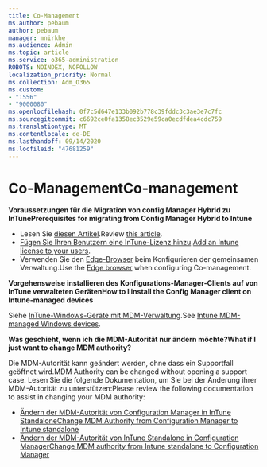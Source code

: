 ```yaml
---
title: Co-Management
ms.author: pebaum
author: pebaum
manager: mnirkhe
ms.audience: Admin
ms.topic: article
ms.service: o365-administration
ROBOTS: NOINDEX, NOFOLLOW
localization_priority: Normal
ms.collection: Adm_O365
ms.custom:
- "1556"
- "9000080"
ms.openlocfilehash: 0f7c5d647e133b092b778c39fddc3c3ae3e7c7fc
ms.sourcegitcommit: c6692ce0fa1358ec3529e59ca0ecdfdea4cdc759
ms.translationtype: MT
ms.contentlocale: de-DE
ms.lasthandoff: 09/14/2020
ms.locfileid: "47681259"
---
```

# <a name="co-management"></a><span data-ttu-id="a5ad9-102">Co-Management</span><span class="sxs-lookup"><span data-stu-id="a5ad9-102">Co-management</span></span>

<span data-ttu-id="a5ad9-103">**Voraussetzungen für die Migration von config Manager Hybrid zu InTune**</span><span class="sxs-lookup"><span data-stu-id="a5ad9-103">**Prerequisites for migrating from Config Manager Hybrid to Intune**</span></span>

- <span data-ttu-id="a5ad9-104">Lesen Sie [diesen Artikel](https://docs.microsoft.com/configmgr/mdm/deploy-use/migrate-hybridmdm-to-intunesa).</span><span class="sxs-lookup"><span data-stu-id="a5ad9-104">Review [this article](https://docs.microsoft.com/configmgr/mdm/deploy-use/migrate-hybridmdm-to-intunesa).</span></span>
- <span data-ttu-id="a5ad9-105">[Fügen Sie Ihren Benutzern eine InTune-Lizenz hinzu](https://docs.microsoft.com/intune/licenses-assign).</span><span class="sxs-lookup"><span data-stu-id="a5ad9-105">[Add an Intune license to your users](https://docs.microsoft.com/intune/licenses-assign).</span></span>
- <span data-ttu-id="a5ad9-106">Verwenden Sie den [Edge-Browser](https://www.microsoft.com/windows/microsoft-edge) beim Konfigurieren der gemeinsamen Verwaltung.</span><span class="sxs-lookup"><span data-stu-id="a5ad9-106">Use the [Edge browser](https://www.microsoft.com/windows/microsoft-edge) when configuring Co-management.</span></span>

<span data-ttu-id="a5ad9-107">**Vorgehensweise installieren des Konfigurations-Manager-Clients auf von InTune verwalteten Geräten**</span><span class="sxs-lookup"><span data-stu-id="a5ad9-107">**How to I install the Config Manager client on Intune-managed devices**</span></span>

<span data-ttu-id="a5ad9-108">Siehe [InTune-Windows-Geräte mit MDM-Verwaltung](https://docs.microsoft.com/configmgr/core/clients/deploy/deploy-clients-to-windows-computers#bkmk_mdm).</span><span class="sxs-lookup"><span data-stu-id="a5ad9-108">See [Intune MDM-managed Windows devices](https://docs.microsoft.com/configmgr/core/clients/deploy/deploy-clients-to-windows-computers#bkmk_mdm).</span></span>

<span data-ttu-id="a5ad9-109">**Was geschieht, wenn ich die MDM-Autorität nur ändern möchte?**</span><span class="sxs-lookup"><span data-stu-id="a5ad9-109">**What if I just want to change MDM authority?**</span></span>

<span data-ttu-id="a5ad9-110">Die MDM-Autorität kann geändert werden, ohne dass ein Supportfall geöffnet wird.</span><span class="sxs-lookup"><span data-stu-id="a5ad9-110">MDM Authority can be changed without opening a support case.</span></span> <span data-ttu-id="a5ad9-111">Lesen Sie die folgende Dokumentation, um Sie bei der Änderung ihrer MDM-Autorität zu unterstützen:</span><span class="sxs-lookup"><span data-stu-id="a5ad9-111">Please review the following documentation to assist in changing your MDM authority:</span></span>

- [<span data-ttu-id="a5ad9-112">Ändern der MDM-Autorität von Configuration Manager in InTune Standalone</span><span class="sxs-lookup"><span data-stu-id="a5ad9-112">Change MDM Authority from Configuration Manager to Intune standalone</span></span>](https://docs.microsoft.com/configmgr/mdm/deploy-use/migrate-change-mdm-authority)
- [<span data-ttu-id="a5ad9-113">Ändern der MDM-Autorität von InTune Standalone in Configuration Manager</span><span class="sxs-lookup"><span data-stu-id="a5ad9-113">Change MDM authority from Intune standalone to Configuration Manager</span></span>](https://docs.microsoft.com/configmgr/mdm/deploy-use/change-mdm-authority)

